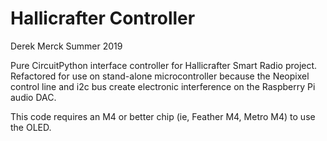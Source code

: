Hallicrafter Controller
=======================

Derek Merck
Summer 2019

Pure CircuitPython interface controller for Hallicrafter Smart Radio project.  Refactored for use on stand-alone microcontroller because the Neopixel control line and i2c bus create electronic interference on the Raspberry Pi audio DAC.

This code requires an M4 or better chip (ie, Feather M4, Metro M4) to use the OLED.
